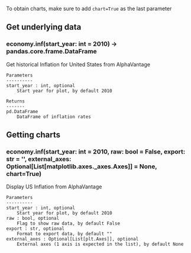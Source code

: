 To obtain charts, make sure to add `chart=True` as the last parameter

## Get underlying data 
### economy.inf(start_year: int = 2010) -> pandas.core.frame.DataFrame

Get historical Inflation for United States from AlphaVantage

    Parameters
    ----------
    start_year : int, optional
        Start year for plot, by default 2010

    Returns
    -------
    pd.DataFrame
        DataFrame of inflation rates

## Getting charts 
### economy.inf(start_year: int = 2010, raw: bool = False, export: str = '', external_axes: Optional[List[matplotlib.axes._axes.Axes]] = None, chart=True)

Display US Inflation from AlphaVantage

    Parameters
    ----------
    start_year : int, optional
        Start year for plot, by default 2010
    raw : bool, optional
        Flag to show raw data, by default False
    export : str, optional
        Format to export data, by default ""
    external_axes : Optional[List[plt.Axes]], optional
        External axes (1 axis is expected in the list), by default None
